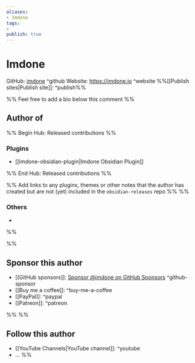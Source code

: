 ```yaml
---
aliases:
- Imdone
tags: 
- 
publish: true
---
```


# Imdone

GitHub: [imdone](https://github.com/imdone/) ^github
Website: <https://imdone.io> ^website
%%[[Publish sites|Publish site]]: ^publish%%

%% Feel free to add a bio below this comment %%


## Author of

%% Begin Hub: Released contributions %%
### Plugins
- [[imdone-obsidian-plugin|Imdone Obsidian Plugin]]

%% End Hub: Released contributions %%

%% Add links to any plugins, themes or other notes that the author has created but are not (yet) included in the `obsidian-releases` repo %%
%%
### Others 

- 
%%

%%
## Sponsor this author

- [[GitHub sponsors]]: [Sponsor @imdone on GitHub Sponsors](https://github.com/sponsors/imdone) ^github-sponsor
- [[Buy me a coffee]]: ^buy-me-a-coffee
- [[PayPal]]: ^paypal
- [[Patreon]]: ^patreon

%%
%%
## Follow this author

- [[YouTube Channels|YouTube channel]]: ^youtube
- ...
%%